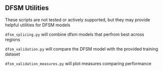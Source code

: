 ## DFSM Utilities

These scripts are not tested or actively supported, but they may provide helpful utilities for DFSM models

``dfsm_splicing.py`` will combine dfsm models that perfrom best across regions

``dfsm_validation.py`` will compare the DFSM model with the provided training dataset

``dfsm_validation_measures.py`` will plot measures comparing performance
 
 
